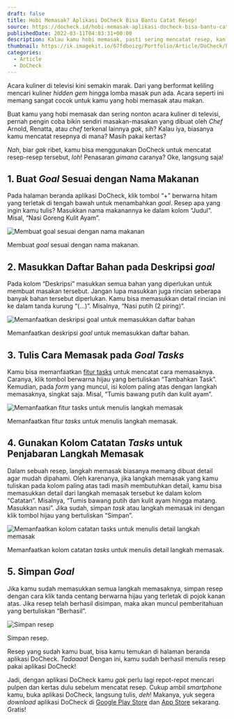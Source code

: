 ```yaml
---
draft: false
title: Hobi Memasak? Aplikasi DoCheck Bisa Bantu Catat Resep!
source: https://docheck.id/hobi-memasak-aplikasi-docheck-bisa-bantu-catat-resep/
publishedDate: 2022-03-11T04:03:31+00:00
description: Kalau kamu hobi memasak, pasti sering mencatat resep, kan? Kamu mencatatnya di mana? Biar gak repot, mending pakai DoCheck. Begini caranya!
thumbnail: https://ik.imagekit.io/67fdboizg/Portfolio/Article/DoCheck/hobi-memasak-aplikasi-do-check-bisa-bantu-catat-resep/1.jpg
categories:
  - Article
  - DoCheck
---
```


Acara kuliner di televisi kini semakin marak. Dari yang berformat keliling mencari kuliner _hidden gem_ hingga lomba masak pun ada. Acara seperti ini memang sangat cocok untuk kamu yang hobi memasak atau makan.

Buat kamu yang hobi memasak dan sering nonton acara kuliner di televisi, pernah pengin coba bikin sendiri masakan-masakan yang dibuat oleh _Chef_ Arnold, Renatta, atau _chef_ terkenal lainnya _gak_, _sih_? Kalau iya, biasanya kamu mencatat resepnya di mana? Masih pakai kertas?

_Nah_, biar _gak_ ribet, kamu bisa menggunakan DoCheck untuk mencatat resep-resep tersebut, _loh_! Penasaran _gimana_ caranya? Oke, langsung saja!

## 1\. Buat _Goal_ Sesuai dengan Nama Makanan

Pada halaman beranda aplikasi DoCheck, klik tombol “+” berwarna hitam yang terletak di tengah bawah untuk menambahkan _goal_. Resep apa yang ingin kamu tulis? Masukkan nama makanannya ke dalam kolom “Judul”. Misal, “Nasi Goreng Kulit Ayam”.

![Membuat goal sesuai dengan nama makanan](https://ik.imagekit.io/67fdboizg/Portfolio/Article/DoCheck/hobi-memasak-aplikasi-do-check-bisa-bantu-catat-resep/2.jpg)

Membuat _goal_ sesuai dengan nama makanan.

## 2\. Masukkan Daftar Bahan pada Deskripsi _goal_

Pada kolom “Deskripsi” masukkan semua bahan yang diperlukan untuk membuat masakan tersebut. Jangan lupa masukkan juga rincian seberapa banyak bahan tersebut diperlukan. Kamu bisa memasukkan detail rincian ini ke dalam tanda kurung “(…)”. Misalnya, “Nasi putih (2 piring)”.

![Memanfaatkan deskripsi goal untuk memasukkan daftar bahan](https://ik.imagekit.io/67fdboizg/Portfolio/Article/DoCheck/hobi-memasak-aplikasi-do-check-bisa-bantu-catat-resep/3.png)

Memanfaatkan deskripsi _goal_ untuk memasukkan daftar bahan.

## 3\. Tulis Cara Memasak pada _Goal Tasks_

Kamu bisa memanfaatkan [fitur tasks](https://docheck.id/aplikasi-docheck-makin-produktif-dengan-fitur-task/) untuk mencatat cara memasaknya. Caranya, klik tombol berwarna hijau yang bertuliskan “Tambahkan Task”. Kemudian, pada _form_ yang muncul, isi kolom paling atas dengan langkah memasaknya, singkat saja. Misal, “Tumis bawang putih dan kulit ayam”.

![Memanfaatkan fitur tasks untuk menulis langkah memasak](https://ik.imagekit.io/67fdboizg/Portfolio/Article/DoCheck/hobi-memasak-aplikasi-do-check-bisa-bantu-catat-resep/4.jpg)

Memanfaatkan fitur _tasks_ untuk menulis langkah memasak.

## 4\. Gunakan Kolom Catatan _Tasks_ untuk Penjabaran Langkah Memasak

Dalam sebuah resep, langkah memasak biasanya memang dibuat detail agar mudah dipahami. Oleh karenanya, jika langkah memasak yang kamu tuliskan pada kolom paling atas tadi masih membutuhkan detail, kamu bisa memasukkan detail dari langkah memasak tersebut ke dalam kolom “Catatan”. Misalnya, “Tumis bawang putih dan kulit ayam hingga matang. Masukkan nasi”. Jika sudah, simpan _task_ atau langkah memasak ini dengan klik tombol hijau yang bertuliskan “Simpan”.

![Memanfaatkan kolom catatan tasks untuk menulis detail langkah memasak](https://ik.imagekit.io/67fdboizg/Portfolio/Article/DoCheck/hobi-memasak-aplikasi-do-check-bisa-bantu-catat-resep/5.jpg)

Memanfaatkan kolom catatan _tasks_ untuk menulis detail langkah memasak.

## 5\. Simpan _Goal_

Jika kamu sudah memasukkan semua langkah memasaknya, simpan resep dengan cara klik tanda centang berwarna hijau yang terletak di pojok kanan atas. Jika resep telah berhasil disimpan, maka akan muncul pemberitahuan yang bertuliskan “Berhasil”.

![Simpan resep](https://ik.imagekit.io/67fdboizg/Portfolio/Article/DoCheck/hobi-memasak-aplikasi-do-check-bisa-bantu-catat-resep/6.jpg)

Simpan resep.

Resep yang sudah kamu buat, bisa kamu temukan di halaman beranda aplikasi DoCheck. _Tadaaaa_! Dengan ini, kamu sudah berhasil menulis resep pakai aplikasi DoCheck!

Jadi, dengan aplikasi DoCheck kamu _gak_ perlu lagi repot-repot mencari pulpen dan kertas dulu sebelum mencatat resep. Cukup ambil _smartphone_ kamu, buka aplikasi DoCheck, langsung tulis, _deh_! Makanya, yuk segera _download_ aplikasi DoCheck di [Google Play Store](https://play.google.com/store/apps/details?id=com.docheck.docheck) dan [App Store](https://apps.apple.com/id/app/docheck-to-do-list-app/id1603424606?l=id) sekarang. Gratis!
